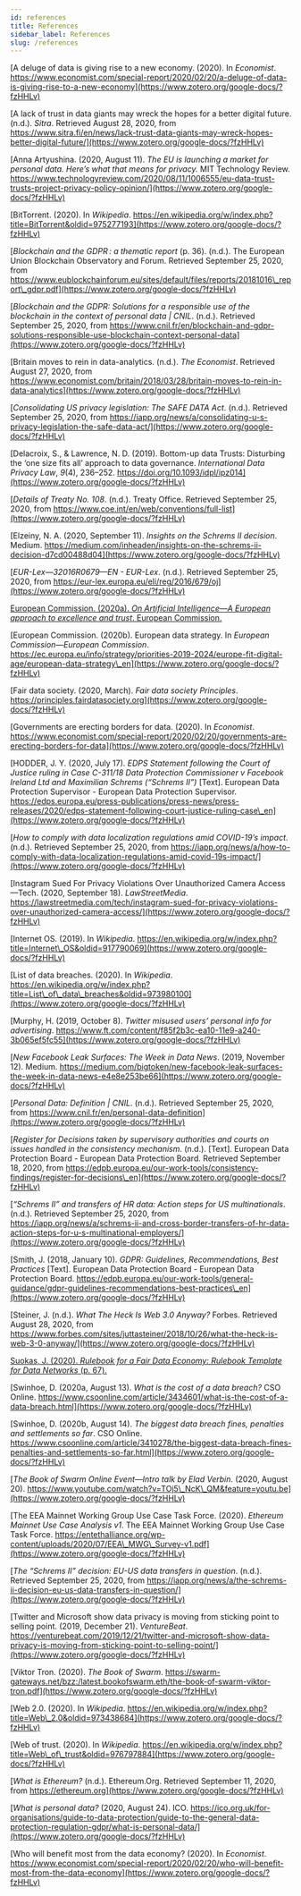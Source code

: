```yaml
---
id: references
title: References
sidebar_label: References
slug: /references
---
```



[A deluge of data is giving rise to a new economy. (2020). In *Economist*. https://www.economist.com/special-report/2020/02/20/a-deluge-of-data-is-giving-rise-to-a-new-economy](https://www.zotero.org/google-docs/?fzHHLv)

[A lack of trust in data giants may wreck the hopes for a better digital future. (n.d.). *Sitra*. Retrieved August 28, 2020, from https://www.sitra.fi/en/news/lack-trust-data-giants-may-wreck-hopes-better-digital-future/](https://www.zotero.org/google-docs/?fzHHLv)

[Anna Artyushina. (2020, August 11). *The EU is launching a market for personal data. Here’s what that means for privacy.* MIT Technology Review. https://www.technologyreview.com/2020/08/11/1006555/eu-data-trust-trusts-project-privacy-policy-opinion/](https://www.zotero.org/google-docs/?fzHHLv)

[BitTorrent. (2020). In *Wikipedia*. https://en.wikipedia.org/w/index.php?title=BitTorrent&oldid=975277193](https://www.zotero.org/google-docs/?fzHHLv)

[*Blockchain and the GDPR : a thematic report* (p. 36). (n.d.). The European Union Blockchain Observatory and Forum. Retrieved September 25, 2020, from https://www.eublockchainforum.eu/sites/default/files/reports/20181016\_report\_gdpr.pdf](https://www.zotero.org/google-docs/?fzHHLv)

[*Blockchain and the GDPR: Solutions for a responsible use of the blockchain in the context of personal data | CNIL*. (n.d.). Retrieved September 25, 2020, from https://www.cnil.fr/en/blockchain-and-gdpr-solutions-responsible-use-blockchain-context-personal-data](https://www.zotero.org/google-docs/?fzHHLv)

[Britain moves to rein in data-analytics. (n.d.). *The Economist*. Retrieved August 27, 2020, from https://www.economist.com/britain/2018/03/28/britain-moves-to-rein-in-data-analytics](https://www.zotero.org/google-docs/?fzHHLv)

[*Consolidating US privacy legislation: The SAFE DATA Act*. (n.d.). Retrieved September 25, 2020, from https://iapp.org/news/a/consolidating-u-s-privacy-legislation-the-safe-data-act/](https://www.zotero.org/google-docs/?fzHHLv)

[Delacroix, S., & Lawrence, N. D. (2019). Bottom-up data Trusts: Disturbing the ‘one size fits all’ approach to data governance. *International Data Privacy Law*, *9*(4), 236–252. https://doi.org/10.1093/idpl/ipz014](https://www.zotero.org/google-docs/?fzHHLv)

[*Details of Treaty No. 108*. (n.d.). Treaty Office. Retrieved September 25, 2020, from https://www.coe.int/en/web/conventions/full-list](https://www.zotero.org/google-docs/?fzHHLv)

[Elzeiny, N. A. (2020, September 11). *Insights on the Schrems II decision*. Medium. https://medium.com/inheaden/insights-on-the-schrems-ii-decision-d7cd00488d04](https://www.zotero.org/google-docs/?fzHHLv)

[*EUR-Lex—32016R0679—EN - EUR-Lex*. (n.d.). Retrieved September 25, 2020, from https://eur-lex.europa.eu/eli/reg/2016/679/oj](https://www.zotero.org/google-docs/?fzHHLv)

[European Commission. (2020a). *On Artificial Intelligence—A European approach to excellence and trust*. European Commission.](https://www.zotero.org/google-docs/?fzHHLv)

[European Commission. (2020b). European data strategy. In *European Commission—European Commission*. https://ec.europa.eu/info/strategy/priorities-2019-2024/europe-fit-digital-age/european-data-strategy\_en](https://www.zotero.org/google-docs/?fzHHLv)

[Fair data society. (2020, March). *Fair data society Principles*. https://principles.fairdatasociety.org](https://www.zotero.org/google-docs/?fzHHLv)

[Governments are erecting borders for data. (2020). In *Economist*. https://www.economist.com/special-report/2020/02/20/governments-are-erecting-borders-for-data](https://www.zotero.org/google-docs/?fzHHLv)

[HODDER, J. Y. (2020, July 17). *EDPS Statement following the Court of Justice ruling in Case C-311/18 Data Protection Commissioner v Facebook Ireland Ltd and Maximilian Schrems (“Schrems II”)* \[Text\]. European Data Protection Supervisor - European Data Protection Supervisor. https://edps.europa.eu/press-publications/press-news/press-releases/2020/edps-statement-following-court-justice-ruling-case\_en](https://www.zotero.org/google-docs/?fzHHLv)

[*How to comply with data localization regulations amid COVID-19’s impact*. (n.d.). Retrieved September 25, 2020, from https://iapp.org/news/a/how-to-comply-with-data-localization-regulations-amid-covid-19s-impact/](https://www.zotero.org/google-docs/?fzHHLv)

[Instagram Sued For Privacy Violations Over Unauthorized Camera Access—Tech. (2020, September 18). *LawStreetMedia*. https://lawstreetmedia.com/tech/instagram-sued-for-privacy-violations-over-unauthorized-camera-access/](https://www.zotero.org/google-docs/?fzHHLv)

[Internet OS. (2019). In *Wikipedia*. https://en.wikipedia.org/w/index.php?title=Internet\_OS&oldid=917790069](https://www.zotero.org/google-docs/?fzHHLv)

[List of data breaches. (2020). In *Wikipedia*. https://en.wikipedia.org/w/index.php?title=List\_of\_data\_breaches&oldid=973980100](https://www.zotero.org/google-docs/?fzHHLv)

[Murphy, H. (2019, October 8). *Twitter misused users’ personal info for advertising*. https://www.ft.com/content/f85f2b3c-ea10-11e9-a240-3b065ef5fc55](https://www.zotero.org/google-docs/?fzHHLv)

[*New Facebook Leak Surfaces: The Week in Data News*. (2019, November 12). Medium. https://medium.com/bigtoken/new-facebook-leak-surfaces-the-week-in-data-news-e4e8e253be66](https://www.zotero.org/google-docs/?fzHHLv)

[*Personal Data: Definition | CNIL*. (n.d.). Retrieved September 25, 2020, from https://www.cnil.fr/en/personal-data-definition](https://www.zotero.org/google-docs/?fzHHLv)

[*Register for Decisions taken by supervisory authorities and courts on issues handled in the consistency mechanism*. (n.d.). \[Text\]. European Data Protection Board - European Data Protection Board. Retrieved September 18, 2020, from https://edpb.europa.eu/our-work-tools/consistency-findings/register-for-decisions\_en](https://www.zotero.org/google-docs/?fzHHLv)

[*“Schrems II” and transfers of HR data: Action steps for US multinationals*. (n.d.). Retrieved September 25, 2020, from https://iapp.org/news/a/schrems-ii-and-cross-border-transfers-of-hr-data-action-steps-for-u-s-multinational-employers/](https://www.zotero.org/google-docs/?fzHHLv)

[Smith, J. (2018, January 10). *GDPR: Guidelines, Recommendations, Best Practices* \[Text\]. European Data Protection Board - European Data Protection Board. https://edpb.europa.eu/our-work-tools/general-guidance/gdpr-guidelines-recommendations-best-practices\_en](https://www.zotero.org/google-docs/?fzHHLv)

[Steiner, J. (n.d.). *What The Heck Is Web 3.0 Anyway?* Forbes. Retrieved August 28, 2020, from https://www.forbes.com/sites/juttasteiner/2018/10/26/what-the-heck-is-web-3-0-anyway/](https://www.zotero.org/google-docs/?fzHHLv)

[Suokas, J. (2020). *Rulebook for a Fair Data Economy: Rulebook Template for Data Networks* (p. 67).](https://www.zotero.org/google-docs/?fzHHLv)

[Swinhoe, D. (2020a, August 13). *What is the cost of a data breach?* CSO Online. https://www.csoonline.com/article/3434601/what-is-the-cost-of-a-data-breach.html](https://www.zotero.org/google-docs/?fzHHLv)

[Swinhoe, D. (2020b, August 14). *The biggest data breach fines, penalties and settlements so far*. CSO Online. https://www.csoonline.com/article/3410278/the-biggest-data-breach-fines-penalties-and-settlements-so-far.html](https://www.zotero.org/google-docs/?fzHHLv)

[*The Book of Swarm Online Event—Intro talk by Elad Verbin*. (2020, August 20). https://www.youtube.com/watch?v=TOj5\_NcK\_QM&feature=youtu.be](https://www.zotero.org/google-docs/?fzHHLv)

[The EEA Mainnet Working Group Use Case Task Force. (2020). *Ethereum Mainnet Use Case Analysis v1*. The EEA Mainnet Working Group Use Case Task Force. https://entethalliance.org/wp-content/uploads/2020/07/EEA\_MWG\_Survey-v1.pdf](https://www.zotero.org/google-docs/?fzHHLv)

[*The “Schrems II” decision: EU-US data transfers in question*. (n.d.). Retrieved September 25, 2020, from https://iapp.org/news/a/the-schrems-ii-decision-eu-us-data-transfers-in-question/](https://www.zotero.org/google-docs/?fzHHLv)

[Twitter and Microsoft show data privacy is moving from sticking point to selling point. (2019, December 21). *VentureBeat*. https://venturebeat.com/2019/12/21/twitter-and-microsoft-show-data-privacy-is-moving-from-sticking-point-to-selling-point/](https://www.zotero.org/google-docs/?fzHHLv)

[Viktor Tron. (2020). *The Book of Swarm*. https://swarm-gateways.net/bzz:/latest.bookofswarm.eth/the-book-of-swarm-viktor-tron.pdf](https://www.zotero.org/google-docs/?fzHHLv)

[Web 2.0. (2020). In *Wikipedia*. https://en.wikipedia.org/w/index.php?title=Web\_2.0&oldid=973438684](https://www.zotero.org/google-docs/?fzHHLv)

[Web of trust. (2020). In *Wikipedia*. https://en.wikipedia.org/w/index.php?title=Web\_of\_trust&oldid=976797884](https://www.zotero.org/google-docs/?fzHHLv)

[*What is Ethereum?* (n.d.). Ethereum.Org. Retrieved September 11, 2020, from https://ethereum.org](https://www.zotero.org/google-docs/?fzHHLv)

[*What is personal data?* (2020, August 24). ICO. https://ico.org.uk/for-organisations/guide-to-data-protection/guide-to-the-general-data-protection-regulation-gdpr/what-is-personal-data/](https://www.zotero.org/google-docs/?fzHHLv)

[Who will benefit most from the data economy? (2020). In *Economist*. https://www.economist.com/special-report/2020/02/20/who-will-benefit-most-from-the-data-economy](https://www.zotero.org/google-docs/?fzHHLv)